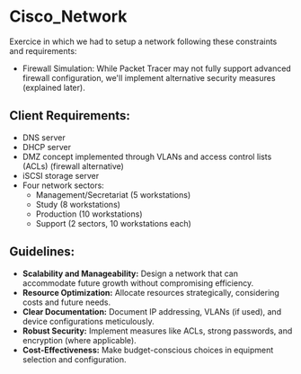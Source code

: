 # Cisco_Network
Exercice in which we had to setup a network following these constraints and requirements:

- Firewall Simulation: While Packet Tracer may not fully support advanced firewall configuration, we'll implement alternative security measures (explained later).

## Client Requirements:

- DNS server
- DHCP server
- DMZ concept implemented through VLANs and access control lists (ACLs) (firewall alternative)
- iSCSI storage server
- Four network sectors:
  - Management/Secretariat (5 workstations)
  - Study (8 workstations)
  - Production (10 workstations)
  - Support (2 sectors, 10 workstations each)

## Guidelines:

- **Scalability and Manageability:** Design a network that can accommodate future growth without compromising efficiency.
- **Resource Optimization:** Allocate resources strategically, considering costs and future needs.
- **Clear Documentation:** Document IP addressing, VLANs (if used), and device configurations meticulously.
- **Robust Security:** Implement measures like ACLs, strong passwords, and encryption (where applicable).
- **Cost-Effectiveness:** Make budget-conscious choices in equipment selection and configuration.
